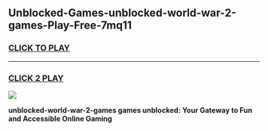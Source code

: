 
## Unblocked-Games-unblocked-world-war-2-games-Play-Free-7mq11
<h3>
<a href="https://premium76.site?title=unblocked-world-war-2-games&ref=20A">CLICK TO PLAY</a></h3>
<hr>

<h3>
<a href="https://premium76.site?title=unblocked-world-war-2-games&ref=20A">CLICK 2 PLAY</a>
  
</h3>

<a href="https://premium76.site?title=unblocked-world-war-2-games&ref=20A"><img src="https://clearcache.store/games.png"></a>


**unblocked-world-war-2-games games unblocked: Your Gateway to Fun and Accessible Online Gaming**
